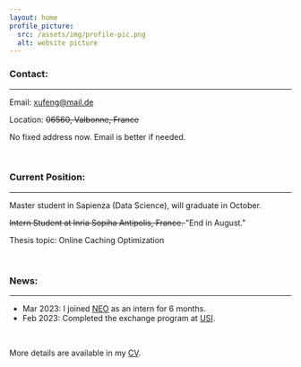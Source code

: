 ```yaml
---
layout: home
profile_picture:
  src: /assets/img/profile-pic.png
  alt: website picture
---
```


<h3 id="contact-">Contact:</h3>
<hr>
<p>Email: <a href="mailto:xufeng@mail.de">xufeng@mail.de</a></p>
<p>Location: <del>06560, Valbonne, France </del> </p>
<p>No fixed address now. Email is better if needed. </p>
<br />

<h3 id="currant-position-">Current Position:</h3>
<hr>
<p>Master student in Sapienza (Data Science), will graduate in October.</p>
<p><del>Intern Student at Inria Sopiha Antipolis, France. </del> "End in August."</p>
<p>Thesis topic: Online Caching Optimization</p>
<br />

<h3 id="news-">News:</h3>
<hr>
<ul>
<li>Mar 2023: I joined <a href="https://team.inria.fr/neo/">NEO</a> as an intern for 6 months.</li>
<li>Feb 2023: Completed the exchange program at <a href="https://www.usi.ch">USI</a>.</li>
</ul>

<br />
<p>More details are available in my <a href="/assets/CvAssets/CV
">CV</a>.</p>
